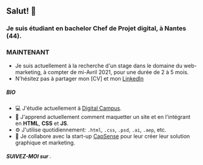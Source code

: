 ## Salut! 👋

### Je suis étudiant en bachelor Chef de Projet digital, à Nantes (44).

### MAINTENANT

* Je suis actuellement à la recherche d'un stage dans le domaine du web-marketing, à compter de mi-Avril 2021, pour une durée de 2 à 5 mois.<br>
* N'hésitez pas à partager mon [CV] et mon [LinkedIn](https://www.linkedin.com/in/louis-milhes/)

##### BIO
* 💻 J'étudie actuellement à [Digital Campus](https://www.digital-campus.fr/).
* 🌱 J'apprend actuellement comment maquetter un site et en l'intégrant en **HTML**, **CSS** et **JS**.
* ⚙️ J'utilise quotidiennement: `.html`, `.css`, `.psd`, `.ai`, `.aep`, etc.
* 📌 Je collabore avec la start-up [CapSense](https://agence-api.ouest-france.fr/societe/capesense) pour leur créer leur solution graphique et marketing.


##### SUIVEZ-MOI sur [<img width="2.5%" src="https://www.flaticon.com/svg/static/icons/svg/174/174857.svg" />](https://www.linkedin.com/in/louis-milhes/)
